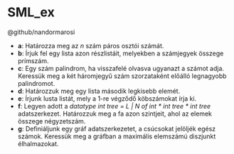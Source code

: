 # SML_ex
@github/nandormarosi
* **a**: Határozza meg az *n* szám páros osztói számát.
* **b**: Írjuk fel egy lista azon részlistáit, melyekben a számjegyek összege prímszám.
* **c**: Egy szám palindrom, ha visszafelé olvasva ugyanazt a számot adja. Keressük meg a két háromjegyű szám szorzataként előálló legnagyobb palindromot.
* **d**: Határozzuk meg egy lista második legkisebb elemét.
* **e**: Írjunk lusta listát, mely a 1-re végződő köbszámokat írja ki.
* **f**: Legyen adott a *datatype int tree = L | N of int \* int tree \* int tree* adatszerkezet. Határozzuk meg a fa azon szintjeit, ahol az elemek összege négyzetszám.
* **g**: Definiáljunk egy gráf adatszerkezetet, a csúcsokat jelöljék egész számok. Keressük meg a gráfban a maximális elemszámú diszjunkt élhalmazokat.
